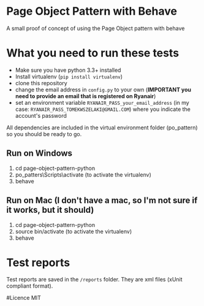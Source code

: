 # Page Object Pattern with Behave
A small proof of concept of using the Page Object pattern with behave

# What you need to run these tests
 - Make sure you have python 3.3+ installed
 - Install virtualenv (`pip install virtualenv`)
 - clone this repository
 - change the email address in `config.py` to your own (**IMPORTANT you need to provide an email that is registered on Ryanair**)
 - set an environment variable `RYANAIR_PASS_your_email_address` (in my case: `RYANAIR_PASS_TOMEKWSZELAKI@GMAIL.COM`) where you indicate the account's password
 
All dependencies are included in the virtual environment folder (po_pattern) so you should be ready to go.

## Run on Windows
 1. cd page-object-pattern-python
 2. po_patters\Scripts\activate (to activate the virtualenv)
 3. behave

 ## Run on Mac (I don't have a mac, so I'm not sure if it works, but it should)
 1. cd page-object-pattern-python
 2. source bin/activate (to activate the virtualenv)
 3. behave

# Test reports
Test reports are saved in the `/reports` folder. They are xml files (xUnit compliant format).

#Licence
MIT
